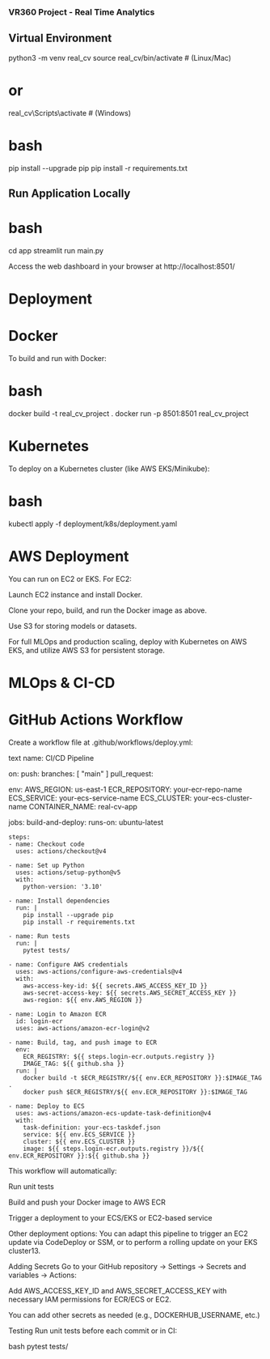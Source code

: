 ### VR360 Project - Real Time Analytics

## Virtual Environment

python3 -m venv real_cv
source real_cv/bin/activate  # (Linux/Mac)
# or
real_cv\Scripts\activate     # (Windows)

# bash
pip install --upgrade pip
pip install -r requirements.txt
## Run Application Locally
# bash
cd app
streamlit run main.py

Access the web dashboard in your browser at http://localhost:8501/

# Deployment
# Docker
To build and run with Docker:

# bash
docker build -t real_cv_project .
docker run -p 8501:8501 real_cv_project
# Kubernetes
To deploy on a Kubernetes cluster (like AWS EKS/Minikube):

# bash
kubectl apply -f deployment/k8s/deployment.yaml
# AWS Deployment
You can run on EC2 or EKS. For EC2:

Launch EC2 instance and install Docker.

Clone your repo, build, and run the Docker image as above.

Use S3 for storing models or datasets.

For full MLOps and production scaling, deploy with Kubernetes on AWS EKS, and utilize AWS S3 for persistent storage.

# MLOps & CI-CD
# GitHub Actions Workflow
Create a workflow file at .github/workflows/deploy.yml:

text
name: CI/CD Pipeline

on:
  push:
    branches: [ "main" ]
  pull_request:

env:
  AWS_REGION: us-east-1
  ECR_REPOSITORY: your-ecr-repo-name
  ECS_SERVICE: your-ecs-service-name
  ECS_CLUSTER: your-ecs-cluster-name
  CONTAINER_NAME: real-cv-app

jobs:
  build-and-deploy:
    runs-on: ubuntu-latest

    steps:
    - name: Checkout code
      uses: actions/checkout@v4

    - name: Set up Python
      uses: actions/setup-python@v5
      with:
        python-version: '3.10'

    - name: Install dependencies
      run: |
        pip install --upgrade pip
        pip install -r requirements.txt

    - name: Run tests
      run: |
        pytest tests/

    - name: Configure AWS credentials
      uses: aws-actions/configure-aws-credentials@v4
      with:
        aws-access-key-id: ${{ secrets.AWS_ACCESS_KEY_ID }}
        aws-secret-access-key: ${{ secrets.AWS_SECRET_ACCESS_KEY }}
        aws-region: ${{ env.AWS_REGION }}

    - name: Login to Amazon ECR
      id: login-ecr
      uses: aws-actions/amazon-ecr-login@v2

    - name: Build, tag, and push image to ECR
      env:
        ECR_REGISTRY: ${{ steps.login-ecr.outputs.registry }}
        IMAGE_TAG: ${{ github.sha }}
      run: |
        docker build -t $ECR_REGISTRY/${{ env.ECR_REPOSITORY }}:$IMAGE_TAG .
        docker push $ECR_REGISTRY/${{ env.ECR_REPOSITORY }}:$IMAGE_TAG

    - name: Deploy to ECS
      uses: aws-actions/amazon-ecs-update-task-definition@v4
      with:
        task-definition: your-ecs-taskdef.json
        service: ${{ env.ECS_SERVICE }}
        cluster: ${{ env.ECS_CLUSTER }}
        image: ${{ steps.login-ecr.outputs.registry }}/${{ env.ECR_REPOSITORY }}:${{ github.sha }}
This workflow will automatically:

Run unit tests

Build and push your Docker image to AWS ECR

Trigger a deployment to your ECS/EKS or EC2-based service

Other deployment options: You can adapt this pipeline to trigger an EC2 update via CodeDeploy or SSM, or to perform a rolling update on your EKS cluster13.

Adding Secrets
Go to your GitHub repository → Settings → Secrets and variables → Actions:

Add AWS_ACCESS_KEY_ID and AWS_SECRET_ACCESS_KEY with necessary IAM permissions for ECR/ECS or EC2.

You can add other secrets as needed (e.g., DOCKERHUB_USERNAME, etc.)

Testing
Run unit tests before each commit or in CI:

bash
pytest tests/
